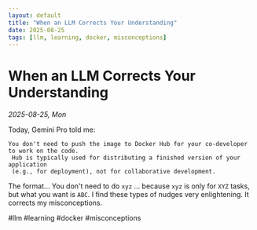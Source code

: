 ```yaml
---
layout: default
title: "When an LLM Corrects Your Understanding"
date: 2025-08-25
tags: [llm, learning, docker, misconceptions]
---
```


# When an LLM Corrects Your Understanding

*2025-08-25, Mon*

Today, Gemini Pro told me:

    You don't need to push the image to Docker Hub for your co-developer to work on the code. 
     Hub is typically used for distributing a finished version of your application 
     (e.g., for deployment), not for collaborative development.

The format... You don't need to do `xyz` ... because `xyz` is only for `XYZ` tasks, but what you want is `ABC`.
I find these types of nudges very enlightening. It corrects my misconceptions.

#llm #learning #docker #misconceptions